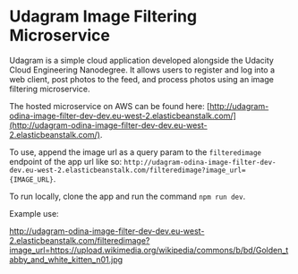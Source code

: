 # Udagram Image Filtering Microservice

Udagram is a simple cloud application developed alongside the Udacity Cloud Engineering Nanodegree. It allows users to register and log into a web client, post photos to the feed, and process photos using an image filtering microservice.

The hosted microservice on AWS can be found here: [http://udagram-odina-image-filter-dev-dev.eu-west-2.elasticbeanstalk.com/](http://udagram-odina-image-filter-dev-dev.eu-west-2.elasticbeanstalk.com/).

To use, append the image url as a query param to the `filteredimage` endpoint of the app url like so: `http://udagram-odina-image-filter-dev-dev.eu-west-2.elasticbeanstalk.com/filteredimage?image_url={IMAGE_URL}`.

To run locally, clone the app and run the command `npm run dev`.

Example use:

http://udagram-odina-image-filter-dev-dev.eu-west-2.elasticbeanstalk.com/filteredimage?image_url=https://upload.wikimedia.org/wikipedia/commons/b/bd/Golden_tabby_and_white_kitten_n01.jpg